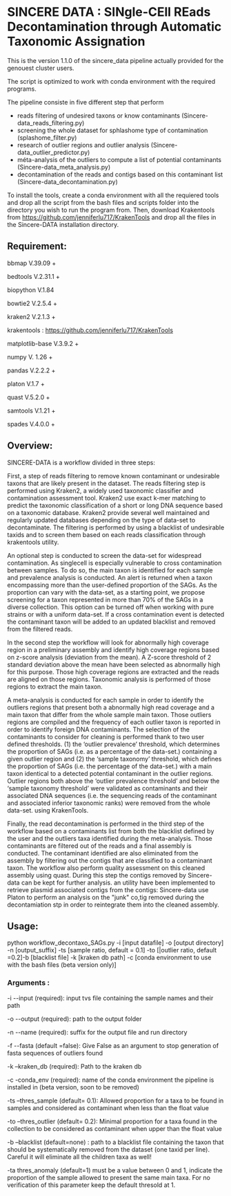 # SINCERE DATA : SINgle-CEll REads Decontamination through Automatic Taxonomic Assignation

This is the version 1.1.0 of the sincere_data pipeline actually provided for the genouest cluster users. 

The script is optimized to work with conda environment with the required programs.

The pipeline consiste in five different step that perform

- reads filtering of undesired taxons or know contaminants (Sincere-data_reads_filtering.py)
- screening the whole dataset for sphlashome type of contamination (splashome_filter.py)
- research of outlier regions and outlier analysis (Sincere-data_outlier_predictor.py)
- méta-analysis of the outliers to compute a list of potential contaminants (Sincere-data_meta_analysis.py)
- decontamination of the reads and contigs based on this contaminant list (Sincere-data_decontamination.py)


To install the tools, create a conda environment with all the requiered tools and drop all the script from the bash files and scripts folder into the directory you wish to run the program from. Then, download Krakentools from https://github.com/jenniferlu717/KrakenTools and drop all the files in the Sincere-DATA installation directory.

## Requirement:
bbmap V.39.09 +

bedtools V.2.31.1 +

biopython V.1.84

bowtie2 V.2.5.4 +

kraken2 V.2.1.3 +

krakentools : https://github.com/jenniferlu717/KrakenTools

matplotlib-base V.3.9.2 +

numpy V. 1.26 +

pandas V.2.2.2 +

platon V.1.7 +

quast V.5.2.0 +

samtools V.1.21 +

spades V.4.0.0 +

## Overview: 

SINCERE-DATA is a workflow divided in three steps:

First, a step of reads filtering to remove known contaminant or undesirable taxons that are likely present in the dataset. The reads filtering step is performed using Kraken2, a widely used taxonomic classifier and contamination assessment tool. Kraken2 use exact k-mer matching to predict the taxonomic classification of a short or long DNA sequence based on a taxonomic database. Kraken2 provide several well maintained and regularly updated databases depending on the type of data-set to decontaminate. The filtering is performed by using a blacklist of undesirable taxids and to screen them based on each reads classification through krakentools utility.

An optional step is conducted to screen the data-set for widespread contamination. As singlecell is especially vulnerable to cross contamination between samples. To do so, the main taxon is identified for each sample and prevalence analysis is conducted. An alert is returned when a taxon encompassing more than the user-defined proportion of the SAGs. As the proportion can vary with the data-set, as a starting point, we propose screening for a taxon represented in more than 70% of the SAGs in a diverse collection. This option can be turned off when working with pure strains or with a uniform data-set. If a cross contamination event is detected the contaminant taxon will be added to an updated blacklist and removed from the filtered reads.

In the second step the workflow will look for abnormally high coverage region in a preliminary assembly and identify high coverage regions based on z-score analysis (deviation from the mean). A Z-score threshold of 2 standard deviation above the mean have been selected as abnormally high for this purpose.  Those high coverage regions are extracted and the reads are aligned on those regions. Taxonomic analysis is performed of those regions to extract the main taxon.

A meta-analysis is conducted for each sample in order to identify the outliers regions that present both a abnormally high read coverage and a main taxon that differ from the whole sample main taxon. Those outliers regions are compiled and the frequency of each outlier taxon is reported in order to identify foreign DNA contaminants. The selection of the contaminants to consider for cleaning is performed thank to two user defined thresholds. (1) the ‘outlier prevalence’ threshold, which determines the proportion of SAGs (i.e. as a percentage of the data-set.) containing a given outlier region and (2) the ‘sample taxonomy’ threshold, which defines the proportion of SAGs (i.e. the percentage of the data-set.) with a main taxon identical to a detected potential contaminant in the outlier regions. Outlier regions both above the ‘outlier prevalence threshold’ and below the ‘sample taxonomy threshold’ were validated as contaminants and their associated DNA sequences (i.e. the sequencing reads of the contaminant and associated inferior taxonomic ranks) were removed from the whole data-set. using KrakenTools.

Finally, the read decontamination is performed in the third step of the workflow based on a contaminants list from both the blacklist defined by the user and the outliers taxa identified during the meta-analysis. Those contaminants are filtered out of the reads and a final assembly is conducted. The contaminant identified are also eliminated from the assembly by filtering out the contigs that are classified to a contaminant taxon. The workflow also perform quality assessment on this cleaned assembly using quast. During this step the contigs removed by Sincere-data can be kept for further analysis. an utility have been implemented to retrieve plasmid associated contigs from the contigs: Sincere-data use Platon to perform an analysis on the "junk" co,tig removed during the decontamiation stp in order to reintegrate them into the cleaned assembly.

## Usage:

python workflow_decontaxo_SAGs.py -i [input datafile] -o [output directory] -n [output_suffix] -ts [sample ratio, default = 0.1]  -to [|outlier ratio, default =0.2]-b [blacklist file] -k [kraken db path] -c [conda environment to use with the bash files (beta version only)]

 ### Arguments :

-i --input (required): input tvs file containing the sample names and their path

-o --output (required): path to the output folder

-n --name (required): suffix for the output file and run directory

-f --fasta (default =false): Give False as an argument to stop generation of fasta sequences of outliers found

-k –kraken_db (required): Path to the kraken db 

-c -conda_env (required): name of the conda environment the pipeline is installed in (beta version, soon to be removed)

-ts –thres_sample (default= 0.1): Allowed proportion for a taxa to be found in samples and considered as contaminant when less than the float value

-to –thres_outlier (default= 0.2): Minimal proportion for a taxa found in the collection to be considered as contaminant when upper than the float value

-b –blacklist (default=none) : path to a blacklist file containing the taxon that should be systematically removed from the dataset (one taxid per line). Careful it will eliminate all the children taxa as well!

-ta thres_anomaly (default=1) must be a value between 0 and 1, indicate the proportion of the sample allowed to present the same main taxa. For no verification of this parameter keep the default thresold at 1.

